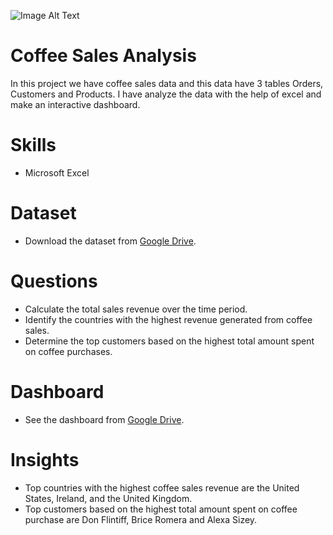 ![Image Alt Text](https://w0.peakpx.com/wallpaper/753/127/HD-wallpaper-coffee-time-ultra-food-and-drink.jpg)

# Coffee Sales Analysis
In this project we have coffee sales data and this data have 3 tables Orders, Customers and Products. I have analyze the data with the help of excel and make an interactive dashboard.

# Skills
* Microsoft Excel
  
# Dataset  
* Download the dataset from [Google Drive](https://1drv.ms/x/c/308364de6ed0bdec/EYaurOAbsf1Ll1tUHDJ2poUB1vBLjENAlWvAUESGSybdzQ?e=19150C).
  
# Questions 
* Calculate the total sales revenue over the time period.
* Identify the countries with the highest revenue generated from coffee sales.
* Determine the top customers based on the highest total amount spent on coffee purchases.

# Dashboard
* See the dashboard from [Google Drive](https://1drv.ms/x/c/308364de6ed0bdec/EZ3olujatWVBhxgjk_O7MJIBA0T3D1YLRZzmEnbhwCBYHg?e=kIDoga).
  
# Insights  
* Top countries with the highest coffee sales revenue are the United States, Ireland, and the United Kingdom.
* Top customers based on the highest total amount spent on coffee purchase are Don Flintiff, Brice Romera and Alexa Sizey.
